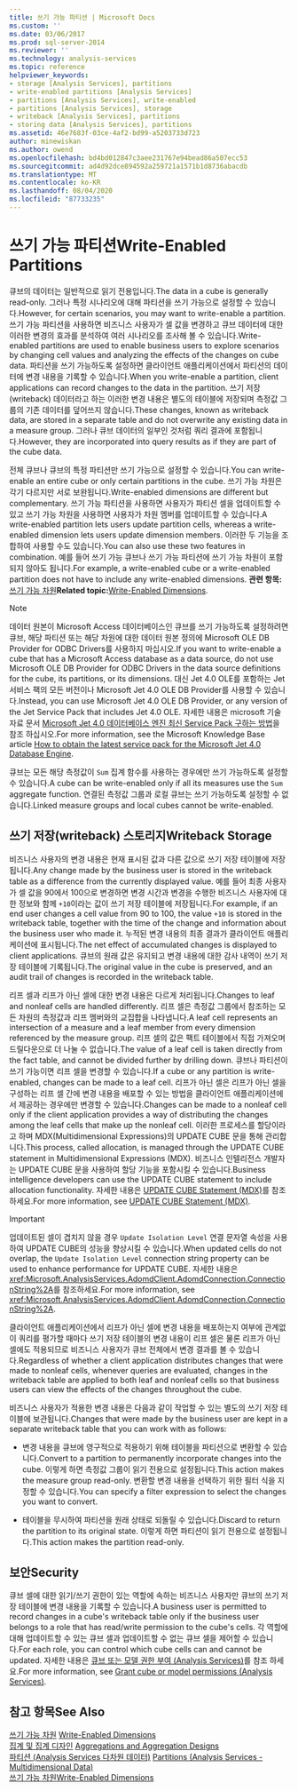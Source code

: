 ```yaml
---
title: 쓰기 가능 파티션 | Microsoft Docs
ms.custom: ''
ms.date: 03/06/2017
ms.prod: sql-server-2014
ms.reviewer: ''
ms.technology: analysis-services
ms.topic: reference
helpviewer_keywords:
- storage [Analysis Services], partitions
- write-enabled partitions [Analysis Services]
- partitions [Analysis Services], write-enabled
- partitions [Analysis Services], storage
- writeback [Analysis Services], partitions
- storing data [Analysis Services], partitions
ms.assetid: 46e7683f-03ce-4af2-bd99-a5203733d723
author: minewiskan
ms.author: owend
ms.openlocfilehash: bd4bd012847c3aee231767e94bead86a507ecc53
ms.sourcegitcommit: ad4d92dce894592a259721a1571b1d8736abacdb
ms.translationtype: MT
ms.contentlocale: ko-KR
ms.lasthandoff: 08/04/2020
ms.locfileid: "87733235"
---
```

# <a name="write-enabled-partitions"></a><span data-ttu-id="1da2e-102">쓰기 가능 파티션</span><span class="sxs-lookup"><span data-stu-id="1da2e-102">Write-Enabled Partitions</span></span>
  <span data-ttu-id="1da2e-103">큐브의 데이터는 일반적으로 읽기 전용입니다.</span><span class="sxs-lookup"><span data-stu-id="1da2e-103">The data in a cube is generally read-only.</span></span> <span data-ttu-id="1da2e-104">그러나 특정 시나리오에 대해 파티션을 쓰기 가능으로 설정할 수 있습니다.</span><span class="sxs-lookup"><span data-stu-id="1da2e-104">However, for certain scenarios, you may want to write-enable a partition.</span></span> <span data-ttu-id="1da2e-105">쓰기 가능 파티션을 사용하면 비즈니스 사용자가 셀 값을 변경하고 큐브 데이터에 대한 이러한 변경의 효과를 분석하여 여러 시나리오를 조사해 볼 수 있습니다.</span><span class="sxs-lookup"><span data-stu-id="1da2e-105">Write-enabled partitions are used to enable business users to explore scenarios by changing cell values and analyzing the effects of the changes on cube data.</span></span> <span data-ttu-id="1da2e-106">파티션을 쓰기 가능하도록 설정하면 클라이언트 애플리케이션에서 파티션의 데이터에 변경 내용을 기록할 수 있습니다.</span><span class="sxs-lookup"><span data-stu-id="1da2e-106">When you write-enable a partition, client applications can record changes to the data in the partition.</span></span> <span data-ttu-id="1da2e-107">쓰기 저장(writeback) 데이터라고 하는 이러한 변경 내용은 별도의 테이블에 저장되며 측정값 그룹의 기존 데이터를 덮어쓰지 않습니다.</span><span class="sxs-lookup"><span data-stu-id="1da2e-107">These changes, known as writeback data, are stored in a separate table and do not overwrite any existing data in a measure group.</span></span> <span data-ttu-id="1da2e-108">그러나 큐브 데이터의 일부인 것처럼 쿼리 결과에 포함됩니다.</span><span class="sxs-lookup"><span data-stu-id="1da2e-108">However, they are incorporated into query results as if they are part of the cube data.</span></span>  
  
 <span data-ttu-id="1da2e-109">전체 큐브나 큐브의 특정 파티션만 쓰기 가능으로 설정할 수 있습니다.</span><span class="sxs-lookup"><span data-stu-id="1da2e-109">You can write-enable an entire cube or only certain partitions in the cube.</span></span> <span data-ttu-id="1da2e-110">쓰기 가능 차원은 각기 다르지만 서로 보완됩니다.</span><span class="sxs-lookup"><span data-stu-id="1da2e-110">Write-enabled dimensions are different but complementary.</span></span> <span data-ttu-id="1da2e-111">쓰기 가능 파티션을 사용하면 사용자가 파티션 셀을 업데이트할 수 있고 쓰기 가능 차원을 사용하면 사용자가 차원 멤버를 업데이트할 수 있습니다.</span><span class="sxs-lookup"><span data-stu-id="1da2e-111">A write-enabled partition lets users update partition cells, whereas a write-enabled dimension lets users update dimension members.</span></span> <span data-ttu-id="1da2e-112">이러한 두 기능을 조합하여 사용할 수도 있습니다.</span><span class="sxs-lookup"><span data-stu-id="1da2e-112">You can also use these two features in combination.</span></span> <span data-ttu-id="1da2e-113">예를 들어 쓰기 가능 큐브나 쓰기 가능 파티션에 쓰기 가능 차원이 포함되지 않아도 됩니다.</span><span class="sxs-lookup"><span data-stu-id="1da2e-113">For example, a write-enabled cube or a write-enabled partition does not have to include any write-enabled dimensions.</span></span> <span data-ttu-id="1da2e-114">**관련 항목:**[쓰기 가능 차원](../multidimensional-models-olap-logical-dimension-objects/write-enabled-dimensions.md)</span><span class="sxs-lookup"><span data-stu-id="1da2e-114">**Related topic:**[Write-Enabled Dimensions](../multidimensional-models-olap-logical-dimension-objects/write-enabled-dimensions.md).</span></span>  
  
> [!NOTE]  
>  <span data-ttu-id="1da2e-115">데이터 원본이 Microsoft Access 데이터베이스인 큐브를 쓰기 가능하도록 설정하려면 큐브, 해당 파티션 또는 해당 차원에 대한 데이터 원본 정의에 Microsoft OLE DB Provider for ODBC Drivers를 사용하지 마십시오.</span><span class="sxs-lookup"><span data-stu-id="1da2e-115">If you want to write-enable a cube that has a Microsoft Access database as a data source, do not use Microsoft OLE DB Provider for ODBC Drivers in the data source definitions for the cube, its partitions, or its dimensions.</span></span> <span data-ttu-id="1da2e-116">대신 Jet 4.0 OLE를 포함하는 Jet 서비스 팩의 모든 버전이나 Microsoft Jet 4.0 OLE DB Provider를 사용할 수 있습니다.</span><span class="sxs-lookup"><span data-stu-id="1da2e-116">Instead, you can use Microsoft Jet 4.0 OLE DB Provider, or any version of the Jet Service Pack that includes Jet 4.0 OLE.</span></span> <span data-ttu-id="1da2e-117">자세한 내용은 microsoft 기술 자료 문서 [Microsoft Jet 4.0 데이터베이스 엔진 최신 Service Pack 구하는 방법](https://support.microsoft.com/?kbid=239114)을 참조 하십시오.</span><span class="sxs-lookup"><span data-stu-id="1da2e-117">For more information, see the Microsoft Knowledge Base article [How to obtain the latest service pack for the Microsoft Jet 4.0 Database Engine](https://support.microsoft.com/?kbid=239114).</span></span>  
  
 <span data-ttu-id="1da2e-118">큐브는 모든 해당 측정값이 `Sum` 집계 함수를 사용하는 경우에만 쓰기 가능하도록 설정할 수 있습니다.</span><span class="sxs-lookup"><span data-stu-id="1da2e-118">A cube can be write-enabled only if all its measures use the `Sum` aggregate function.</span></span> <span data-ttu-id="1da2e-119">연결된 측정값 그룹과 로컬 큐브는 쓰기 가능하도록 설정할 수 없습니다.</span><span class="sxs-lookup"><span data-stu-id="1da2e-119">Linked measure groups and local cubes cannot be write-enabled.</span></span>  
  
## <a name="writeback-storage"></a><span data-ttu-id="1da2e-120">쓰기 저장(writeback) 스토리지</span><span class="sxs-lookup"><span data-stu-id="1da2e-120">Writeback Storage</span></span>  
 <span data-ttu-id="1da2e-121">비즈니스 사용자의 변경 내용은 현재 표시된 값과 다른 값으로 쓰기 저장 테이블에 저장됩니다.</span><span class="sxs-lookup"><span data-stu-id="1da2e-121">Any change made by the business user is stored in the writeback table as a difference from the currently displayed value.</span></span> <span data-ttu-id="1da2e-122">예를 들어 최종 사용자가 셀 값을 90에서 100으로 변경하면 변경 시간과 변경을 수행한 비즈니스 사용자에 대한 정보와 함께 `+10`이라는 값이 쓰기 저장 테이블에 저장됩니다.</span><span class="sxs-lookup"><span data-stu-id="1da2e-122">For example, if an end user changes a cell value from 90 to 100, the value `+10` is stored in the writeback table, together with the time of the change and information about the business user who made it.</span></span> <span data-ttu-id="1da2e-123">누적된 변경 내용의 최종 결과가 클라이언트 애플리케이션에 표시됩니다.</span><span class="sxs-lookup"><span data-stu-id="1da2e-123">The net effect of accumulated changes is displayed to client applications.</span></span> <span data-ttu-id="1da2e-124">큐브의 원래 값은 유지되고 변경 내용에 대한 감사 내역이 쓰기 저장 테이블에 기록됩니다.</span><span class="sxs-lookup"><span data-stu-id="1da2e-124">The original value in the cube is preserved, and an audit trail of changes is recorded in the writeback table.</span></span>  
  
 <span data-ttu-id="1da2e-125">리프 셀과 리프가 아닌 셀에 대한 변경 내용은 다르게 처리됩니다.</span><span class="sxs-lookup"><span data-stu-id="1da2e-125">Changes to leaf and nonleaf cells are handled differently.</span></span> <span data-ttu-id="1da2e-126">리프 셀은 측정값 그룹에서 참조하는 모든 차원의 측정값과 리프 멤버와의 교집합을 나타냅니다.</span><span class="sxs-lookup"><span data-stu-id="1da2e-126">A leaf cell represents an intersection of a measure and a leaf member from every dimension referenced by the measure group.</span></span> <span data-ttu-id="1da2e-127">리프 셀의 값은 팩트 테이블에서 직접 가져오며 드릴다운으로 더 나눌 수 없습니다.</span><span class="sxs-lookup"><span data-stu-id="1da2e-127">The value of a leaf cell is taken directly from the fact table, and cannot be divided further by drilling down.</span></span> <span data-ttu-id="1da2e-128">큐브나 파티션이 쓰기 가능이면 리프 셀을 변경할 수 있습니다.</span><span class="sxs-lookup"><span data-stu-id="1da2e-128">If a cube or any partition is write-enabled, changes can be made to a leaf cell.</span></span> <span data-ttu-id="1da2e-129">리프가 아닌 셀은 리프가 아닌 셀을 구성하는 리프 셀 간에 변경 내용을 배포할 수 있는 방법을 클라이언트 애플리케이션에서 제공하는 경우에만 변경할 수 있습니다.</span><span class="sxs-lookup"><span data-stu-id="1da2e-129">Changes can be made to a nonleaf cell only if the client application provides a way of distributing the changes among the leaf cells that make up the nonleaf cell.</span></span> <span data-ttu-id="1da2e-130">이러한 프로세스를 할당이라고 하며 MDX(Multidimensional Expressions)의 UPDATE CUBE 문을 통해 관리합니다.</span><span class="sxs-lookup"><span data-stu-id="1da2e-130">This process, called allocation, is managed through the UPDATE CUBE statement in Multidimensional Expressions (MDX).</span></span> <span data-ttu-id="1da2e-131">비즈니스 인텔리전스 개발자는 UPDATE CUBE 문을 사용하여 할당 기능을 포함시킬 수 있습니다.</span><span class="sxs-lookup"><span data-stu-id="1da2e-131">Business intelligence developers can use the UPDATE CUBE statement to include allocation functionality.</span></span> <span data-ttu-id="1da2e-132">자세한 내용은 [UPDATE CUBE Statement &#40;MDX&#41;](/sql/mdx/mdx-data-manipulation-update-cube)를 참조 하세요.</span><span class="sxs-lookup"><span data-stu-id="1da2e-132">For more information, see [UPDATE CUBE Statement &#40;MDX&#41;](/sql/mdx/mdx-data-manipulation-update-cube).</span></span>  
  
> [!IMPORTANT]  
>  <span data-ttu-id="1da2e-133">업데이트된 셀이 겹치지 않을 경우 `Update Isolation Level` 연결 문자열 속성을 사용하여 UPDATE CUBE의 성능을 향상시킬 수 있습니다.</span><span class="sxs-lookup"><span data-stu-id="1da2e-133">When updated cells do not overlap, the `Update Isolation Level` connection string property can be used to enhance performance for UPDATE CUBE.</span></span> <span data-ttu-id="1da2e-134">자세한 내용은 <xref:Microsoft.AnalysisServices.AdomdClient.AdomdConnection.ConnectionString%2A>를 참조하세요.</span><span class="sxs-lookup"><span data-stu-id="1da2e-134">For more information, see <xref:Microsoft.AnalysisServices.AdomdClient.AdomdConnection.ConnectionString%2A>.</span></span>  
  
 <span data-ttu-id="1da2e-135">클라이언트 애플리케이션에서 리프가 아닌 셀에 변경 내용을 배포하는지 여부에 관계없이 쿼리를 평가할 때마다 쓰기 저장 테이블의 변경 내용이 리프 셀은 물론 리프가 아닌 셀에도 적용되므로 비즈니스 사용자가 큐브 전체에서 변경 결과를 볼 수 있습니다.</span><span class="sxs-lookup"><span data-stu-id="1da2e-135">Regardless of whether a client application distributes changes that were made to nonleaf cells, whenever queries are evaluated, changes in the writeback table are applied to both leaf and nonleaf cells so that business users can view the effects of the changes throughout the cube.</span></span>  
  
 <span data-ttu-id="1da2e-136">비즈니스 사용자가 적용한 변경 내용은 다음과 같이 작업할 수 있는 별도의 쓰기 저장 테이블에 보관됩니다.</span><span class="sxs-lookup"><span data-stu-id="1da2e-136">Changes that were made by the business user are kept in a separate writeback table that you can work with as follows:</span></span>  
  
-   <span data-ttu-id="1da2e-137">변경 내용을 큐브에 영구적으로 적용하기 위해 테이블을 파티션으로 변환할 수 있습니다.</span><span class="sxs-lookup"><span data-stu-id="1da2e-137">Convert to a partition to permanently incorporate changes into the cube.</span></span> <span data-ttu-id="1da2e-138">이렇게 하면 측정값 그룹이 읽기 전용으로 설정됩니다.</span><span class="sxs-lookup"><span data-stu-id="1da2e-138">This action makes the measure group read-only.</span></span> <span data-ttu-id="1da2e-139">변환할 변경 내용을 선택하기 위한 필터 식을 지정할 수 있습니다.</span><span class="sxs-lookup"><span data-stu-id="1da2e-139">You can specify a filter expression to select the changes you want to convert.</span></span>  
  
-   <span data-ttu-id="1da2e-140">테이블을 무시하여 파티션을 원래 상태로 되돌릴 수 있습니다.</span><span class="sxs-lookup"><span data-stu-id="1da2e-140">Discard to return the partition to its original state.</span></span> <span data-ttu-id="1da2e-141">이렇게 하면 파티션이 읽기 전용으로 설정됩니다.</span><span class="sxs-lookup"><span data-stu-id="1da2e-141">This action makes the partition read-only.</span></span>  
  
## <a name="security"></a><span data-ttu-id="1da2e-142">보안</span><span class="sxs-lookup"><span data-stu-id="1da2e-142">Security</span></span>  
 <span data-ttu-id="1da2e-143">큐브 셀에 대한 읽기/쓰기 권한이 있는 역할에 속하는 비즈니스 사용자만 큐브의 쓰기 저장 테이블에 변경 내용을 기록할 수 있습니다.</span><span class="sxs-lookup"><span data-stu-id="1da2e-143">A business user is permitted to record changes in a cube's writeback table only if the business user belongs to a role that has read/write permission to the cube's cells.</span></span> <span data-ttu-id="1da2e-144">각 역할에 대해 업데이트할 수 있는 큐브 셀과 업데이트할 수 없는 큐브 셀을 제어할 수 있습니다.</span><span class="sxs-lookup"><span data-stu-id="1da2e-144">For each role, you can control which cube cells can and cannot be updated.</span></span> <span data-ttu-id="1da2e-145">자세한 내용은 [큐브 또는 모델 권한 부여 &#40;Analysis Services&#41;](../multidimensional-models/grant-cube-or-model-permissions-analysis-services.md)를 참조 하세요.</span><span class="sxs-lookup"><span data-stu-id="1da2e-145">For more information, see [Grant cube or model permissions &#40;Analysis Services&#41;](../multidimensional-models/grant-cube-or-model-permissions-analysis-services.md).</span></span>  
  
## <a name="see-also"></a><span data-ttu-id="1da2e-146">참고 항목</span><span class="sxs-lookup"><span data-stu-id="1da2e-146">See Also</span></span>  
 <span data-ttu-id="1da2e-147">[쓰기 가능 차원](../multidimensional-models-olap-logical-dimension-objects/write-enabled-dimensions.md) </span><span class="sxs-lookup"><span data-stu-id="1da2e-147">[Write-Enabled Dimensions](../multidimensional-models-olap-logical-dimension-objects/write-enabled-dimensions.md) </span></span>  
 <span data-ttu-id="1da2e-148">[집계 및 집계 디자인](../multidimensional-models-olap-logical-cube-objects/aggregations-and-aggregation-designs.md) </span><span class="sxs-lookup"><span data-stu-id="1da2e-148">[Aggregations and Aggregation Designs](../multidimensional-models-olap-logical-cube-objects/aggregations-and-aggregation-designs.md) </span></span>  
 <span data-ttu-id="1da2e-149">[파티션 &#40;Analysis Services 다차원 데이터&#41;](../multidimensional-models-olap-logical-cube-objects/partitions-analysis-services-multidimensional-data.md) </span><span class="sxs-lookup"><span data-stu-id="1da2e-149">[Partitions &#40;Analysis Services - Multidimensional Data&#41;](../multidimensional-models-olap-logical-cube-objects/partitions-analysis-services-multidimensional-data.md) </span></span>  
 [<span data-ttu-id="1da2e-150">쓰기 가능 차원</span><span class="sxs-lookup"><span data-stu-id="1da2e-150">Write-Enabled Dimensions</span></span>](../multidimensional-models-olap-logical-dimension-objects/write-enabled-dimensions.md)  
  
  
